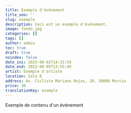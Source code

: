 ```yaml
---
title: Exemple d'événement
title_seo: ''
slug: exemple
description: Ceci est un exemple d'événement.
image: fondo.jpg
categories: []
tags: []
author: admin
toc: true
draft: true
noindex: false
date_ini: 2023-08-01T14:15:59
date_end: 2023-08-05T13:55:49
artist: Exemple d'artiste
location: Sala B
address: Av. Ciclista Mariano Rojas, 20, 30008 Murcia
price: 30
translationKey: example
---
```

Exemple de contenu d'un événement